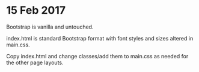 # 15 Feb 2017

Bootstrap is vanilla and untouched.

index.html is standard Bootstrap format with font styles and sizes altered in main.css.

Copy index.html and change classes/add them to main.css as needed for the other page layouts.
